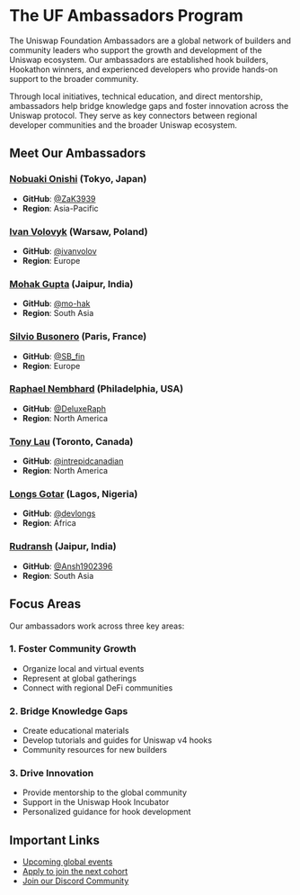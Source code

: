 # The UF Ambassadors Program

The Uniswap Foundation Ambassadors are a global network of builders and community leaders who support the growth and development of the Uniswap ecosystem. Our ambassadors are established hook builders, Hookathon winners, and experienced developers who provide hands-on support to the broader community.

Through local initiatives, technical education, and direct mentorship, ambassadors help bridge knowledge gaps and foster innovation across the Uniswap protocol. They serve as key connectors between regional developer communities and the broader Uniswap ecosystem.

## Meet Our Ambassadors

### [Nobuaki Onishi](https://twitter.com/zak3939) (Tokyo, Japan)
- **GitHub**: [@ZaK3939](https://github.com/ZaK3939)
- **Region**: Asia-Pacific

### [Ivan Volovyk](https://x.com/LisVikkk) (Warsaw, Poland)
- **GitHub**: [@ivanvolov](https://github.com/ivanvolov)
- **Region**: Europe

### [Mohak Gupta](https://x.com/mohak_sol) (Jaipur, India)
- **GitHub**: [@mo-hak](https://github.com/mo-hak)
- **Region**: South Asia

### [Silvio Busonero](https://twitter.com/silviobusonero) (Paris, France)
- **GitHub**: [@SB_fin](https://github.com/SB_fin)
- **Region**: Europe

### [Raphael Nembhard](https://twitter.com/VillageFarmerr) (Philadelphia, USA)
- **GitHub**: [@DeluxeRaph](https://github.com/DeluxeRaph)
- **Region**: North America

### [Tony Lau](https://x.com/intrepid_crypto) (Toronto, Canada)
- **GitHub**: [@intrepidcanadian](https://github.com/intrepidcanadian)
- **Region**: North America

### [Longs Gotar](https://x.com/devlongs_) (Lagos, Nigeria)
- **GitHub**: [@devlongs](https://github.com/devlongs)
- **Region**: Africa

### [Rudransh](https://x.com/rudransh190204) (Jaipur, India)
- **GitHub**: [@Ansh1902396](https://github.com/Ansh1902396)
- **Region**: South Asia

## Focus Areas

Our ambassadors work across three key areas:

### 1. Foster Community Growth
- Organize local and virtual events
- Represent at global gatherings
- Connect with regional DeFi communities

### 2. Bridge Knowledge Gaps
- Create educational materials
- Develop tutorials and guides for Uniswap v4 hooks
- Community resources for new builders

### 3. Drive Innovation
- Provide mentorship to the global community
- Support in the Uniswap Hook Incubator
- Personalized guidance for hook development

## Important Links
- [Upcoming global events](https://lu.ma/uniswap-foundation)
- [Apply to join the next cohort](https://uniswap.notion.site/Uniswap-Foundation-Ambassador-8903e008d67d40579428b537ed2ea709)
- [Join our Discord Community](https://discord.com/invite/uniswap)
